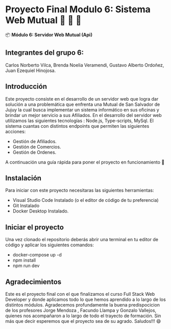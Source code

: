 # Proyecto Final Modulo 6: Sistema Web Mutual :rocket: :rocket: :rocket:

:package: **Módulo 6: Servidor Web Mutual (Api)**

## Integrantes del grupo 6:
Carlos Norberto Vilca, 
Brenda Noelia Veramendi,
Gustavo Alberto Ordoñez,
Juan Ezequiel Hinojosa.

## Introducción
Este proyecto consiste en el desarrollo de un servidor web que logra dar solución a una problemática que enfrenta una Mutual de San Salvador de Jujuy la cual busca implementar un sistema informático en sus oficinas y brindar un mejor servicio a sus Afiliados.
En el desarrollo del servidor web utilizamos las siguientes tecnologías :
Node.js, Type-scripts, MySql.
El sistema cuantas con distintos endpoints que permiten las siguientes acciones:
- Gestión de Afiliados.
- Gestión de Comercios.
- Gestión de Ordenes.

A continuación una guía rápida para poner el proyecto en funcionamiento :clap:

## Instalación

Para iniciar con este proyecto necesitaras las siguientes herramientas:

- Visual Studio Code Instalado (o el editor de código de tu preferencia)
- Git Instalado
- Docker Desktop Instalado.

## Iniciar el proyecto

Una vez clonado el repositorio deberás abrir una terminal en tu editor de código y aplicar los siguientes comandos:

- docker-compose up -d
- npm install
- npm run dev

## Agradecimientos

Este es el proyecto final con el que finalizamos el curso Full Stack Web Developer y donde aplicamos todo lo que hemos aprendido a lo largo de los distintos módulos. 
Agradecemos profundamente la buena predispocicion de los profesores Jorge Mendoza , Facundo Llampa y Gonzalo Vallejos, quienes nos acompañaron a lo largo de todo el trayecto de formación.
Sin más que decir esperemos que el proyecto sea de su agrado. Saludos!!!  :smile:
